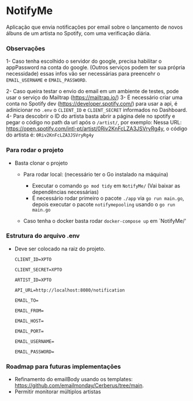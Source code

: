 # NotifyMe
Aplicação que envia notificações por email sobre o lançamento de novos álbuns de um artista no Spotify, com uma verificação diária.

### Observações
1- Caso tenha escolhido o servidor do google, precisa habilitar o appPassword na conta do google. (Outros serviços podem ter sua própria necessidade) essas infos vão ser necessárias para preencehr o `EMAIL_USERNAME` e `EMAIL_PASSWORD`.

2- Caso queira testar o envio do email em um ambiente de testes, pode usar o serviço do Mailtrap (https://mailtrap.io/)
3- É necessário criar uma conta no Spotify dev (https://developer.spotify.com/) para usar a api, é adinicionar no `.env` o `CLIENT_ID` e `CLIENT_SECRET` informados no Dashboard.
4- Para descobrir o ID do artista basta abrir a página dele no spotify e pegar o código no path da url após o `/artist/`, por exemplo: Nessa URL: https://open.spotify.com/intl-pt/artist/0Riv2KnFcLZA3JSVryRg4y, o código do artista é: `0Riv2KnFcLZA3JSVryRg4y` 

### Para rodar o projeto
- Basta clonar o projeto
    - Para rodar local: (necessário ter o Go instalado na máquina)
        - Executar o comando `go mod tidy` em `NotifyMe/` (Vai baixar as dependências necessárias) 
        - É necessário rodar primeiro o pacote `./app` via `go run main.go`, depois executar o pacote `notifymepooling` usando o `go run main.go`

    - Caso tenha o docker basta rodar `docker-compose up` em `NotifyMe/'

### Estrutura do arquivo .env
- Deve ser colocado na raiz do projeto.

    `CLIENT_ID=XPTO`

    `CLIENT_SECRET=XPTO`

    `ARTIST_ID=XPTO`

    `API_URL=http://localhost:8080/notification`

    `EMAIL_TO=`

    `EMAIL_FROM=`

    `EMAIL_HOST=`

    `EMAIL_PORT=`

    `EMAIL_USERNAME=`                               

    `EMAIL_PASSWORD=`


### Roadmap para futuras implementações
- Refinamento do emailBody usando os templates: https://github.com/emailmonday/Cerberus/tree/main.
- Permitir monitorar múltiplos artistas
